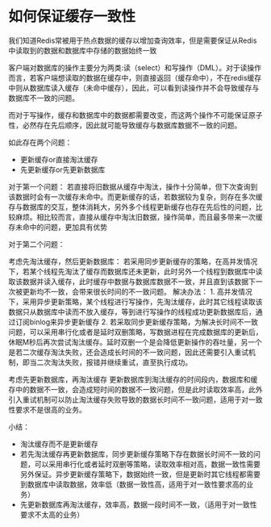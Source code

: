 # 如何保证缓存一致性
我们知道Redis常被用于热点数据的缓存以增加查询效率，但是需要保证从Redis中读取到的数据和数据库中存储的数据始终一致

客户端对数据库的操作主要分为两类:读（select）和写操作（DML）。对于读操作而言，若客户端想读取的数据在缓存中，则直接返回（缓存命中），不在redis缓存中则从数据库读入缓存（未命中缓存），因此，可以看到读操作并不会导致缓存与数据库不一致的问题。

而对于写操作，缓存和数据库中的数据都需要改变，而这两个操作不可能保证原子性，必然存在先后顺序，因此就可能导致缓存与数据库数据不一致的问题。

如此存在两个问题：
- 更新缓存or直接淘汰缓存
- 先更新缓存or先更新数据库

对于第一个问题：
   若直接将旧数据从缓存中淘汰，操作十分简单，但下次查询到该数据时会有一次缓存未命中。而更新缓存的话，若数据较为复杂，则存在多次缓存与数据库的交互，整体消耗大，另外多个线程更新缓存也存在先后性的问题，比较麻烦。相比较而言，直接从缓存中淘汰旧数据，操作简单，而且最多带来一次缓存未命中的问题，更加具有优势

对于第二个问题：

考虑先淘汰缓存，然后更新数据库：
	若采用同步更新缓存的策略，在高并发情况下，若某个线程先淘汰了缓存而数据库还未更新，此时另外一个线程到数据库中读取该数据并读入缓存，此时缓存中数据与数据库数据不一致，并且直到该数据下一次被更新均不一致，会带来很长时间的不一致问题。
	解决办法：
	1. 高并发情况下，采用异步更新策略，某个线程进行写操作，先淘汰缓存，此时其它线程读取该数据只从数据库中读而不放入缓存，等到进行写操作的线程成功更新数据库后，通过订阅binlog来异步更新缓存
	2. 若采取同步更新缓存策略，为解决长时间不一致问题，可以采用串行化或者是延时双删策略，写数据进程在完成数据库的更新后，休眠M秒后再次尝试淘汰缓存。延时双删一个是会降低更新操作的吞吐量，另一个是若二次缓存淘汰失败，还会造成长时间的不一致问题，因此还需要引入重试机制，即当二次淘汰失败，报错并继续重试，直至执行成功。

考虑先更新数据库，再淘汰缓存
	更新数据库到淘汰缓存的时间段内，数据库和缓存中的数据不一致，会造成短时间的数据不一致问题，但是此时读取效率高，此外引入重试机制可以防止淘汰缓存失败导致的数据长时间不一致问题，适用于对一致性要求不是很高的业务。

小结：
- 淘汰缓存而不是更新缓存
- 若先淘汰缓存再更新数据库，同步更新缓存策略下存在数据长时间不一致的问题，可以采用串行化或者延时双删等策略，读取效率相对高，数据一致性需要另外保证。异步更新缓存策略下，数据始终一致，但是更新时其它线程都需要到数据库中读取数据，效率低（数据一致性高，适用于对一致性要求高的业务）
- 先更新数据库再淘汰缓存，效率高，数据一段时间不一致，（适用于对一致性要求不太高的业务）

